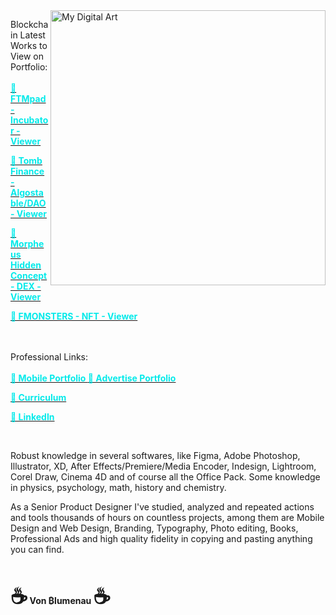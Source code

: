 <img src="https://payload.cargocollective.com/1/24/779618/14241368/Triangle-by-will_800.png" min-width="400px" max-width="440px" width="440px" align="right" alt="My Digital Art"> 


Blockchain Latest Works to View on Portfolio: <br> <br>
<span style="color: #04eaea;"><a href="https://www.figma.com/proto/nxUck1ZjJLqvUMEderJlCO/FTMpad---Design-System---Web-and-Mobile?page-id=701%3A8198&node-id=1440%3A37291&viewport=241%2C48%2C0.17&scaling=min-zoom&starting-point-node-id=1440%3A37291&hide-ui=1" target="_blank"><span style="color: #04eaea;"> <b>🦄 FTMpad - Incubator - Viewer</b></span></a></span>

<span style="color: #04eaea;"><a href="https://www.figma.com/proto/HFkiBYUmdo7cKiHGyYXzsl/V4-Tomb-Finance-Revamp---Design-System---Web?page-id=701%3A8198&node-id=3362%3A117149&viewport=241%2C48%2C0.06&scaling=scale-down-width&starting-point-node-id=3362%3A117149&hide-ui=1" target="_blank"><span style="color: #04eaea;"> <b>🦄 Tomb Finance - Algostable/DAO - Viewer</b></span></a></span> 

<span style="color: #04eaea;"><a href="https://www.figma.com/proto/m79PvBqZrkjXzwEUJoFKLV/DEX-FTM-Hidden-Project?page-id=1401%3A5516&node-id=1474%3A7364&viewport=359%2C48%2C0.08&scaling=scale-down-width&starting-point-node-id=1477%3A6981&hide-ui=1" target="_blank"><span style="color: #04eaea;"> <b>🦄 Morpheus Hidden Concept - DEX - Viewer</b></span></a></span> 

<span style="color: #04eaea;"><a href="https://www.figma.com/proto/IKwVBvPHcmgNdKnivMvIXd/Web-Fmonsters?page-id=54%3A6273&node-id=54%3A8274&viewport=241%2C48%2C0.71&scaling=min-zoom&starting-point-node-id=54%3A8274&hide-ui=1" target="_blank"><span style="color: #04eaea;"> <b>🦄 FMONSTERS - NFT - Viewer</b></span></a></span>
<br>

 <br> <br>
Professional Links: <br> <br>
<span style="color: #04eaea;"><a href="https://cargocollective.com/willfinger" target="_blank"><span style="color: #04eaea;"> <b>🏅 Mobile Portfolio </b></span></a></span>
<span style="color: #04eaea;"><a href="https://cargocollective.com/williamfinger" target="_blank"><span style="color: #04eaea;"> <b>🏅 Advertise Portfolio </b></span></a></span>

<span style="color: #04eaea;"><a href="https://drive.google.com/file/d/1ML7oCwUUxvNm6jKDXwhLZ1iK5Yjjy1d_/view" target="_blank"><span style="color: #04eaea;"> <b> 💼  Curriculum</b></span></a></span>

<span style="color: #04eaea;"><a href="https://www.linkedin.com/in/willfinger/" target="_blank"><span style="color: #04eaea;"> <b>🌌 LinkedIn</b></span></a></span>

</br>

Robust knowledge in several softwares, like Figma, Adobe Photoshop, Illustrator, XD, After Effects/Premiere/Media Encoder, Indesign, Lightroom, Corel Draw, Cinema 4D and of course all the Office Pack. Some knowledge in physics, psychology, math, history and chemistry.
 
As a Senior Product Designer I've studied, analyzed and repeated actions and tools thousands of hours on countless projects, among them are Mobile Design and Web Design, Branding, Typography, Photo editing, Books, Professional Ads and high quality fidelity in copying and pasting anything you can find.
<b>

 </br>


<span style='font-size:32px;'>☕</span> Von ₿lumenau <span style='font-size:32px;'> ☕</span>


</p>
